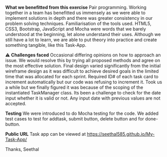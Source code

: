  **What we benefitted from this exercise**
Pair programming. Working together in a team has benefitted us immensely as we were able to implement solutions in depth and there was greater consistency in our problem solving techniques.
Familiarisation of the tools used. HTML5, CSS3, Bootstrap, JavaScript and Mocha were words that we barely understood at the beginning, let alone understand their uses. Although we still have a lot to learn, we are able to put theory into practice and create something tangible, like this Task-App.


⚠️ **Challenges faced**
Occasional differing opinions on how to approach an issue. We would resolve this by trying all proposed methods and agree on the most effective solution.
Final design varied significantly from the initial wireframe design as it was difficult to achieve desired goals in the limited time that was allocated for each sprint.
Required ID# of each task card to increment automatically but our code was refusing to increment it. Took us a while but we finally figured it was because of the scoping of the instantiated TaskManager class.
Its been a challenge to check for the date input whether it is valid or not. Any input date with previous values are not accepted.

**Testing**
We were introduced to do Mocha testing for the code. We added test cases to test for addtask, submit button, delete button and for done-button.


**Public URL**
Task app can be viewed at https://seethal585.github.io/My-Task-App/


Thanks,
Seethal
